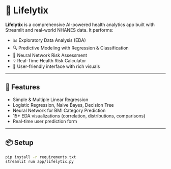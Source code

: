 # 🧠 Lifelytix

**Lifelytix** is a comprehensive AI-powered health analytics app built with Streamlit and real-world NHANES data. It performs:

- 📊 Exploratory Data Analysis (EDA)
- 🔍 Predictive Modeling with Regression & Classification
- 🧠 Neural Network Risk Assessment
- 💡 Real-Time Health Risk Calculator
- 🎯 User-friendly interface with rich visuals

---

## 🧰 Features

- Simple & Multiple Linear Regression
- Logistic Regression, Naive Bayes, Decision Tree
- Neural Network for BMI Category Prediction
- 15+ EDA visualizations (correlation, distributions, comparisons)
- Real-time user prediction form

---

## 📦 Setup

```bash
pip install -r requirements.txt
streamlit run app/lifelytix.py
